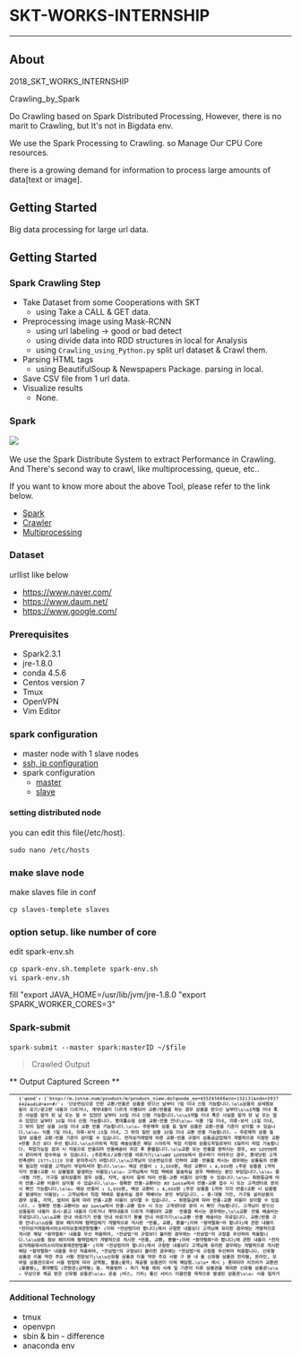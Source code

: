 # SKT-WORKS-INTERNSHIP
___

## About

2018_SKT_WORKS_INTERNSHIP

Crawling_by_Spark

Do Crawling based on Spark Distributed Processing, However, there is no marit to Crawling, but It's not in Bigdata env.

We use the Spark Processing to Crawling. so Manage Our CPU Core resources.

there is a growing demand for information to process large amounts of data[text or image].

## Getting Started
Big data processing for large url data.

## Getting Started

### Spark Crawling Step
* Take Dataset from some Cooperations with SKT
  * using Take a CALL & GET data.
* Preprocessing  image using Mask-RCNN
  * using url labeling -> good or bad detect
  * using divide data into RDD structures in local for Analysis
  * using `Crawling_using_Python.py` split url dataset & Crawl them.
* Parsing HTML tags
  * using BeautifulSoup & Newspapers Package. parsing in local.
* Save CSV file from 1 url data.
* Visualize results
  * None.


###  Spark

![](https://spark.apache.org/images/spark-logo-trademark.png)

We use the Spark Distribute System to extract Performance in Crawling.
And There's second way to crawl, like multiprocessing, queue, etc..




If you want to know more about the above Tool, please refer to the link below.

* [Spark](https://spark.apache.org/)
* [Crawler](https://ko.wikipedia.org/wiki/%EC%9B%B9_%ED%81%AC%EB%A1%A4%EB%9F%AC)
* [Multiprocessing](https://ko.wikipedia.org/wiki/%EB%8B%A4%EC%A4%91_%EC%B2%98%EB%A6%AC)


### Dataset

urllist like below
* https://www.naver.com/
* https://www.daum.net/
* https://www.google.com/


### Prerequisites
* Spark2.3.1
* jre-1.8.0
* conda 4.5.6
* Centos version 7
* Tmux
* OpenVPN
* Vim Editor

### spark configuration
* master node with 1 slave nodes
* [ssh, ip configuration](secret)
* spark configuration
  * [master](secret)
  * [slave](secret)





#### setting distributed node


you can edit this file(/etc/host).

```
sudo nano /etc/hosts
```

### make slave node

make slaves file in conf

```
cp slaves-templete slaves
```

### option setup. like number of core

edit spark-env.sh

```
cp spark-env.sh.templete spark-env.sh
vi spark-env.sh
```

fill 
"export JAVA_HOME=/usr/lib/jvm/jre-1.8.0
"export SPARK_WORKER_CORES=3"


### Spark-submit

```
spark-submit --master spark:masterID ~/$file
```


> Crawled Output

 ** Output Captured Screen **

<table>
  <tr>
    <td>
     <img src="crawling/output/crawled_out.png"/>
    </td>
  </tr>
</table>


#### Additional Technology
* tmux
* openvpn
* sbin & bin - difference
* anaconda env
